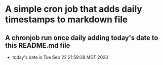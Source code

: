 A simple cron job that adds daily timestamps to markdown file
============================================================
## A chronjob run once daily adding today's date to this README.md file
* today's date is Tue Sep 22 21:59:38 MDT 2020
